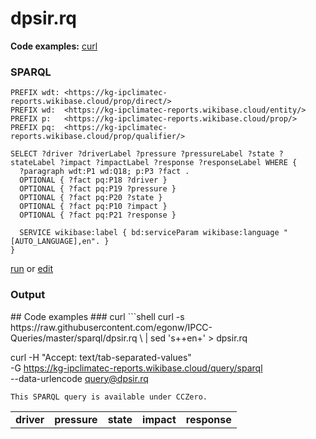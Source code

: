 # dpsir.rq
**Code examples:** [curl](#curl)
### SPARQL
```sparql
PREFIX wdt: <https://kg-ipclimatec-reports.wikibase.cloud/prop/direct/>
PREFIX wd:  <https://kg-ipclimatec-reports.wikibase.cloud/entity/>
PREFIX p:   <https://kg-ipclimatec-reports.wikibase.cloud/prop/>
PREFIX pq:  <https://kg-ipclimatec-reports.wikibase.cloud/prop/qualifier/>

SELECT ?driver ?driverLabel ?pressure ?pressureLabel ?state ?stateLabel ?impact ?impactLabel ?response ?responseLabel WHERE {
  ?paragraph wdt:P1 wd:Q18; p:P3 ?fact .
  OPTIONAL { ?fact pq:P18 ?driver }
  OPTIONAL { ?fact pq:P19 ?pressure }
  OPTIONAL { ?fact pq:P20 ?state }
  OPTIONAL { ?fact pq:P10 ?impact }
  OPTIONAL { ?fact pq:P21 ?response }

  SERVICE wikibase:label { bd:serviceParam wikibase:language "[AUTO_LANGUAGE],en". }
}
```
[run](https://kg-ipclimatec-reports.wikibase.cloud/query/embed.html#PREFIX%20wdt%3A%20%3Chttps%3A%2F%2Fkg-ipclimatec-reports.wikibase.cloud%2Fprop%2Fdirect%2F%3E%0APREFIX%20wd%3A%20%20%3Chttps%3A%2F%2Fkg-ipclimatec-reports.wikibase.cloud%2Fentity%2F%3E%0APREFIX%20p%3A%20%20%20%3Chttps%3A%2F%2Fkg-ipclimatec-reports.wikibase.cloud%2Fprop%2F%3E%0APREFIX%20pq%3A%20%20%3Chttps%3A%2F%2Fkg-ipclimatec-reports.wikibase.cloud%2Fprop%2Fqualifier%2F%3E%0A%0ASELECT%20%3Fdriver%20%3FdriverLabel%20%3Fpressure%20%3FpressureLabel%20%3Fstate%20%3FstateLabel%20%3Fimpact%20%3FimpactLabel%20%3Fresponse%20%3FresponseLabel%20WHERE%20%7B%0A%20%20%3Fparagraph%20wdt%3AP1%20wd%3AQ18%3B%20p%3AP3%20%3Ffact%20.%0A%20%20OPTIONAL%20%7B%20%3Ffact%20pq%3AP18%20%3Fdriver%20%7D%0A%20%20OPTIONAL%20%7B%20%3Ffact%20pq%3AP19%20%3Fpressure%20%7D%0A%20%20OPTIONAL%20%7B%20%3Ffact%20pq%3AP20%20%3Fstate%20%7D%0A%20%20OPTIONAL%20%7B%20%3Ffact%20pq%3AP10%20%3Fimpact%20%7D%0A%20%20OPTIONAL%20%7B%20%3Ffact%20pq%3AP21%20%3Fresponse%20%7D%0A%0A%20%20SERVICE%20wikibase%3Alabel%20%7B%20bd%3AserviceParam%20wikibase%3Alanguage%20%22%5BAUTO_LANGUAGE%5D%2Cen%22.%20%7D%0A%7D%0A) or [edit](https://kg-ipclimatec-reports.wikibase.cloud/query/#PREFIX%20wdt%3A%20%3Chttps%3A%2F%2Fkg-ipclimatec-reports.wikibase.cloud%2Fprop%2Fdirect%2F%3E%0APREFIX%20wd%3A%20%20%3Chttps%3A%2F%2Fkg-ipclimatec-reports.wikibase.cloud%2Fentity%2F%3E%0APREFIX%20p%3A%20%20%20%3Chttps%3A%2F%2Fkg-ipclimatec-reports.wikibase.cloud%2Fprop%2F%3E%0APREFIX%20pq%3A%20%20%3Chttps%3A%2F%2Fkg-ipclimatec-reports.wikibase.cloud%2Fprop%2Fqualifier%2F%3E%0A%0ASELECT%20%3Fdriver%20%3FdriverLabel%20%3Fpressure%20%3FpressureLabel%20%3Fstate%20%3FstateLabel%20%3Fimpact%20%3FimpactLabel%20%3Fresponse%20%3FresponseLabel%20WHERE%20%7B%0A%20%20%3Fparagraph%20wdt%3AP1%20wd%3AQ18%3B%20p%3AP3%20%3Ffact%20.%0A%20%20OPTIONAL%20%7B%20%3Ffact%20pq%3AP18%20%3Fdriver%20%7D%0A%20%20OPTIONAL%20%7B%20%3Ffact%20pq%3AP19%20%3Fpressure%20%7D%0A%20%20OPTIONAL%20%7B%20%3Ffact%20pq%3AP20%20%3Fstate%20%7D%0A%20%20OPTIONAL%20%7B%20%3Ffact%20pq%3AP10%20%3Fimpact%20%7D%0A%20%20OPTIONAL%20%7B%20%3Ffact%20pq%3AP21%20%3Fresponse%20%7D%0A%0A%20%20SERVICE%20wikibase%3Alabel%20%7B%20bd%3AserviceParam%20wikibase%3Alanguage%20%22%5BAUTO_LANGUAGE%5D%2Cen%22.%20%7D%0A%7D%0A)


### Output
<table>
  <tr>
    <td><b>driver</b></td>
    <td><b>pressure</b></td>
    <td><b>state</b></td>
    <td><b>impact</b></td>
    <td><b>response</b></td>
  </tr>
  <tr>
## Code examples
### curl
```shell
curl -s https://raw.githubusercontent.com/egonw/IPCC-Queries/master/sparql/dpsir.rq \
  | sed 's+<lang/>+en+' > dpsir.rq

curl -H "Accept: text/tab-separated-values" \
  -G https://kg-ipclimatec-reports.wikibase.cloud/query/sparql \
  --data-urlencode query@dpsir.rq
```
This SPARQL query is available under CCZero.
